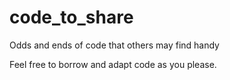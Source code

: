 # code_to_share
Odds and ends of code that others may find handy

Feel free to borrow and adapt code as you please. 
